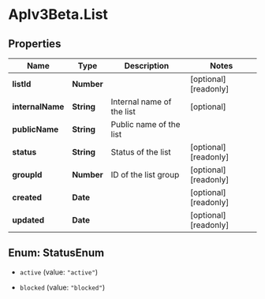 # ApIv3Beta.List

## Properties

Name | Type | Description | Notes
------------ | ------------- | ------------- | -------------
**listId** | **Number** |  | [optional] [readonly] 
**internalName** | **String** | Internal name of the list | [optional] 
**publicName** | **String** | Public name of the list | 
**status** | **String** | Status of the list | [optional] [readonly] 
**groupId** | **Number** | ID of the list group | [optional] [readonly] 
**created** | **Date** |  | [optional] [readonly] 
**updated** | **Date** |  | [optional] [readonly] 



## Enum: StatusEnum


* `active` (value: `"active"`)

* `blocked` (value: `"blocked"`)




